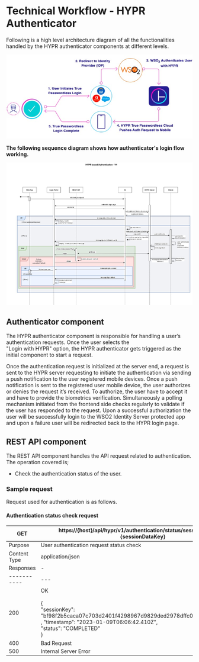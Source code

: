 # Technical Workflow - HYPR Authenticator

Following is a high level architecture diagram of all the functionalities handled by the HYPR authenticator components
at different levels.

![High Level Architecture Diagram](images/highLevelDiagram.jpg)

**The following sequence diagram shows how authenticator's login flow working.**

![Authentication Flow Sequence Diagram](images/authenticationFlow.jpg)

## Authenticator component
The HYPR authenticator component is responsible for handling a user’s authentication requests. Once the user selects the  
"Login with HYPR" option, the HYPR authenticator gets triggered as the initial component to start a request.

Once the authentication request is initialized at the server end, a request is sent to the HYPR server requesting 
to initiate the authentication via sending a push notification to the user registered mobile devices.
Once a push notification is sent to the registered user mobile device, the user authorizes or denies 
the request it’s received. To authorize, the user have to accept it and have to provide the biometrics verification. 
Simultaneously  a polling mechanism initiated from the frontend side checks regularly to validate if the user has 
responded to the request. Upon a successful authorization the user will be successfully login to the WSO2 Identity 
Server protected app and upon a failure user will be redirected back to the HYPR login page.

## REST API component
The REST API component handles the API request related to authentication. The operation covered is;
- Check the authentication status of the user.

### Sample request
Request used for authentication is as follows.

#### Authentication status check request
| GET          | https://{host}/api/hypr/v1/authentication/status/sessionDataKey={sessionDataKey}                                                                                                     |
|--------------|--------------------------------------------------------------------------------------------------------------------------------------------------------------------------------------|
| Purpose      | User authentication request status check                                                                                                                                             |
| Content Type | application/json                                                                                                                                                                     |
| Responses    | -                                                                                                                                                                                    |
| -----------  | ---                                                                                                                                                                                  |
| 200          | OK <br/><br/> {<br/>"sessionKey": "bf98f2b5caca07c703d2401f4298967d9829ded2978dffc04c4b95cf61f87a49"<br/>, "timestamp": "2023-01-09T06:06:42.410Z",<br/> "status": "COMPLETED"<br/>} |
| 400          | Bad Request                                                                                                                                                                          |
| 500          | Internal Server Error                                                                                                                                                                |


